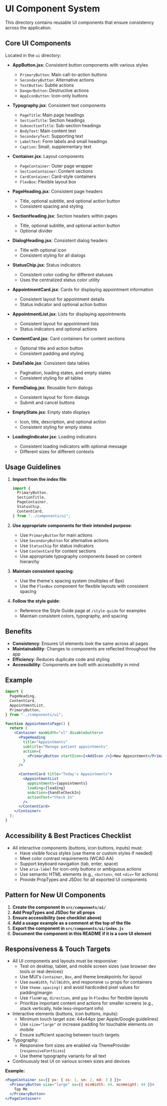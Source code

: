 # UI Component System

This directory contains reusable UI components that ensure consistency across the application.

## Core UI Components

Located in the `ui` directory:

- **AppButton.jsx**: Consistent button components with various styles

  - `PrimaryButton`: Main call-to-action buttons
  - `SecondaryButton`: Alternative actions
  - `TextButton`: Subtle actions
  - `DangerButton`: Destructive actions
  - `AppIconButton`: Icon-only buttons

- **Typography.jsx**: Consistent text components

  - `PageTitle`: Main page headings
  - `SectionTitle`: Section headings
  - `SubsectionTitle`: Sub-section headings
  - `BodyText`: Main content text
  - `SecondaryText`: Supporting text
  - `LabelText`: Form labels and small headings
  - `Caption`: Small, supplementary text

- **Container.jsx**: Layout components

  - `PageContainer`: Outer page wrapper
  - `SectionContainer`: Content sections
  - `CardContainer`: Card-style containers
  - `FlexBox`: Flexible layout box

- **PageHeading.jsx**: Consistent page headers

  - Title, optional subtitle, and optional action button
  - Consistent spacing and styling

- **SectionHeading.jsx**: Section headers within pages

  - Title, optional subtitle, and optional action button
  - Optional divider

- **DialogHeading.jsx**: Consistent dialog headers

  - Title with optional icon
  - Consistent styling for all dialogs

- **StatusChip.jsx**: Status indicators

  - Consistent color coding for different statuses
  - Uses the centralized status color utility

- **AppointmentCard.jsx**: Cards for displaying appointment information

  - Consistent layout for appointment details
  - Status indicator and optional action button

- **AppointmentList.jsx**: Lists for displaying appointments

  - Consistent layout for appointment lists
  - Status indicators and optional actions

- **ContentCard.jsx**: Card containers for content sections

  - Optional title and action button
  - Consistent padding and styling

- **DataTable.jsx**: Consistent data tables

  - Pagination, loading states, and empty states
  - Consistent styling for all tables

- **FormDialog.jsx**: Reusable form dialogs

  - Consistent layout for form dialogs
  - Submit and cancel buttons

- **EmptyState.jsx**: Empty state displays

  - Icon, title, description, and optional action
  - Consistent styling for empty states

- **LoadingIndicator.jsx**: Loading indicators
  - Consistent loading indicators with optional message
  - Different sizes for different contexts

## Usage Guidelines

1. **Import from the index file**:

   ```jsx
   import {
     PrimaryButton,
     SectionTitle,
     PageContainer,
     StatusChip,
     ContentCard,
   } from "../components/ui";
   ```

2. **Use appropriate components for their intended purpose**:

   - Use `PrimaryButton` for main actions
   - Use `SecondaryButton` for alternative actions
   - Use `StatusChip` for status indicators
   - Use `ContentCard` for content sections
   - Use appropriate typography components based on content hierarchy

3. **Maintain consistent spacing**:

   - Use the theme's spacing system (multiples of 8px)
   - Use the `FlexBox` component for flexible layouts with consistent spacing

4. **Follow the style guide**:
   - Reference the Style Guide page at `/style-guide` for examples
   - Maintain consistent colors, typography, and spacing

## Benefits

- **Consistency**: Ensures UI elements look the same across all pages
- **Maintainability**: Changes to components are reflected throughout the app
- **Efficiency**: Reduces duplicate code and styling
- **Accessibility**: Components are built with accessibility in mind

## Example

```jsx
import {
  PageHeading,
  ContentCard,
  AppointmentList,
  PrimaryButton,
} from "../components/ui";

function AppointmentsPage() {
  return (
    <Container maxWidth="xl" disableGutters>
      <PageHeading
        title="Appointments"
        subtitle="Manage patient appointments"
        action={
          <PrimaryButton startIcon={<AddIcon />}>New Appointment</PrimaryButton>
        }
      />

      <ContentCard title="Today's Appointments">
        <AppointmentList
          appointments={appointments}
          loading={loading}
          onAction={handleCheckIn}
          actionText="Check In"
        />
      </ContentCard>
    </Container>
  );
}
```

## Accessibility & Best Practices Checklist

- All interactive components (buttons, icon buttons, inputs) must:
  - Have visible focus styles (use theme or custom styles if needed)
  - Meet color contrast requirements (WCAG AA)
  - Support keyboard navigation (tab, enter, space)
  - Use `aria-label` for icon-only buttons or ambiguous actions
  - Use semantic HTML elements (e.g., `<button>`, not `<div>` for actions)
  - Provide PropTypes and JSDoc for all exported UI components

## Pattern for New UI Components

1. **Create the component in `src/components/ui/`**
2. **Add PropTypes and JSDoc for all props**
3. **Ensure accessibility (see checklist above)**
4. **Add a usage example as a comment at the top of the file**
5. **Export the component in `src/components/ui/index.js`**
6. **Document the component in this README if it is a core UI element**

## Responsiveness & Touch Targets

- All UI components and layouts must be responsive:
  - Test on desktop, tablet, and mobile screen sizes (use browser dev tools or real devices)
  - Use MUI's `Container`, `Box`, and theme breakpoints for layout
  - Use `maxWidth`, `fullWidth`, and responsive `sx` props for containers
  - Use `theme.spacing()` and avoid hardcoded pixel values for padding/margin
  - Use `flexWrap`, `direction`, and `gap` in `FlexBox` for flexible layouts
  - Prioritize important content and actions for smaller screens (e.g., stack vertically, hide less-important info)
- Interactive elements (buttons, icon buttons, inputs):
  - Minimum touch target size: 44x44px (per Apple/Google guidelines)
  - Use `size="large"` or increase padding for touchable elements on mobile
  - Ensure sufficient spacing between touch targets
- Typography:
  - Responsive font sizes are enabled via ThemeProvider (`responsiveFontSizes`)
  - Use theme typography variants for all text
- Continuously test UI on various screen sizes and devices

**Example:**

```jsx
<PageContainer sx={{ px: { xs: 1, sm: 2, md: 3 } }}>
  <PrimaryButton size="large" sx={{ minWidth: 44, minHeight: 44 }}>
    Tap Me
  </PrimaryButton>
</PageContainer>
```
